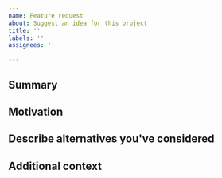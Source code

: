 ```yaml
---
name: Feature request
about: Suggest an idea for this project
title: ''
labels: ''
assignees: ''

---
```


<!--

Please read our Code of Conduct before getting started! 
By filing an Issue, you are expected to comply with it, including treating everyone with respect: https://github.com/bs-beta/DockerVize/.github/blob/master/CODE_OF_CONDUCT.md

--

Please note that the DockerVize team has finite resources so it's unlikely that we'll work on feature requests. If we're interested in a particular feature however, we'll follow up and ask you to submit an RFC to talk about it in more detail.

-->

## Summary

<!-- One paragraph explanation of the feature. -->

## Motivation

<!-- Why are we doing this? What use cases does it support? What is the expected outcome? -->

## Describe alternatives you've considered

<!-- A clear and concise description of the alternative solutions you've considered. Be sure to explain why Atom's existing customizability isn't suitable for this feature. -->

## Additional context

<!-- Add any other context or screenshots about the feature request here. -->
